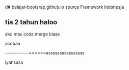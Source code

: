 d# belajar-bootsrap.github.io
source Framework Indonesja

tia
2 tahun
haloo
-- 
aku mau coba merge biasa

acobaa

------------======assssssssssssssss



iyahsasa
